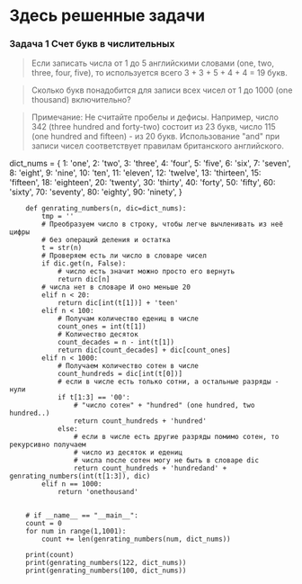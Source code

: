 # Здесь решенные задачи

### Задача 1 Счет букв в числительных

> Если записать числа от 1 до 5 английскими словами (one, two, three, four, five), то используется всего 3 + 3 + 5 + 4 + 4 = 19 букв.

> Сколько букв понадобится для записи всех чисел от 1 до 1000 (one thousand) включительно?


> Примечание: Не считайте пробелы и дефисы. Например, число 342 (three hundred and forty-two) состоит из 23 букв, число 115 (one hundred and fifteen) - из 20 букв. Использование "and" при записи чисел соответствует правилам британского английского.


dict_nums = {
    1: 'one',
    2: 'two',
    3: 'three',
    4: 'four',
    5: 'five',
    6: 'six',
    7: 'seven',
    8: 'eight',
    9: 'nine',
    10: 'ten',
    11: 'eleven',
    12: 'twelve',
    13: 'thirteen',
    15: 'fifteen',
    18: 'eighteen',
    20: 'twenty',
    30: 'thirty',
    40: 'forty',
    50: 'fifty',
    60: 'sixty',
    70: 'seventy',
    80: 'eighty',
    90: 'ninety',
}


        def genrating_numbers(n, dic=dict_nums):
            tmp = ''
            # Преобразуем число в строку, чтобы легче вычленивать из неё цифры
            # без операций деления и остатка
            t = str(n)
            # Проверяем есть ли число в словаре чисел
            if dic.get(n, False):
                # число есть значит можно просто его вернуть
                return dic[n]
            # числа нет в словаре И оно меньше 20
            elif n < 20:
                return dic[int(t[1])] + 'teen'
            elif n < 100:
                # Получам количество едениц в числе
                count_ones = int(t[1])
                # Количество десяток
                count_decades = n - int(t[1])
                return dic[count_decades] + dic[count_ones]
            elif n < 1000:
                # Получаем количество сотен в числе
                count_hundreds = dic[int(t[0])]
                # если в числе есть только сотни, а остальные разряды - нули
                if t[1:3] == '00':
                    # "число сотен" + "hundred" (one hundred, two hundred..)
                    return count_hundreds + 'hundred'
                else:
                    # если в числе есть другие разряды помимо сотен, то рекурсивно получаем
                    # число из десяток и едениц
                    # числа после сотен могу не быть в словаре dic
                    return count_hundreds + 'hundredand' + genrating_numbers(int(t[1:3]), dic)
            elif n == 1000:
                return 'onethousand'


        # if __name__ == "__main__":
        count = 0
        for num in range(1,1001):
            count += len(genrating_numbers(num, dict_nums))

        print(count)
        print(genrating_numbers(122, dict_nums))
        print(genrating_numbers(100, dict_nums))
